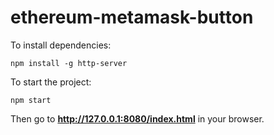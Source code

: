 # ethereum-metamask-button
To install dependencies:
```shell script
npm install -g http-server
```
To start the project:
```shell script
npm start
```
Then go to <b><a href="http://127.0.0.1:8080/index.html">http://127.0.0.1:8080/index.html</a></b> in your browser.
